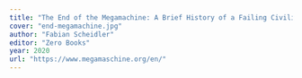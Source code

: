 ```yaml
---
title: "The End of the Megamachine: A Brief History of a Failing Civilization"
cover: "end-megamachine.jpg"
author: "Fabian Scheidler"
editor: "Zero Books"
year: 2020
url: "https://www.megamaschine.org/en/"
---
```

